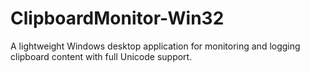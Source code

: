 # ClipboardMonitor-Win32
A lightweight Windows desktop application for monitoring and logging clipboard content with full Unicode support.
